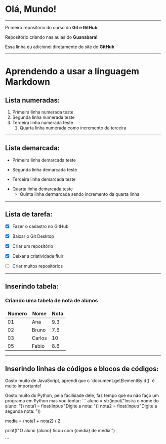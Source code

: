 # Olá, Mundo!
***
Primeiro repositório do curso do **Git e GitHub**

Repositório criando nas aulas do **Guanabara**!

Essa linha eu adicionei diretamente do site do **GitHub**
***
# **Aprendendo a usar a linguagem Markdown**

## Lista numeradas:
1. Primeira linha numerada teste
2. Segunda linha numerada teste
3. Terceira linha numerada teste
   1. Quarta linha numerada como incremento da terceira

***

## Lista demarcada:
* Primeira linha demarcada teste
- Segunda linha demarcada teste
* Terceira linha demarcada teste
- Quarta linha demarcada teste 
   * Quinta linha dermarcada sendo incremento da quarta linha

***

## Lista de tarefa:
- [x] Fazer o cadastro no GitHub
* [x] Baixar o Git Desktop
- [x] Criar um repositório
* [x] Deixar a criatividade fluir
- [ ] Criar muitos repositórios

***

## Inserindo tabela:
### Criando uma tabela de nota de alunos
Numero | Nome | Nota
---|---|---|
01 | Ana | 9.3
02 | Bruno | 7.6
03 | Carlos | 10
05 | Fabio | 8.6

***

## Inserindo linhas de códigos e blocos de códigos:
Gosto muito de JavaScript, aprendi que o ´document.getElementById()´ é muito importante!

Gosto muito do Python, pela facilidade dele, faz tempo que eu não faço um programa em Python mas vou tentar:
´´´
aluno = str(input("Insira o nome do aluno: "))
nota1 = float(input("Digite a nota: "))
nota2 = float(input("Digite a segunda nota: "))

media = (nota1 + nota2) / 2

print(f"O aluno {aluno} ficou com {media} de media.")

´´´